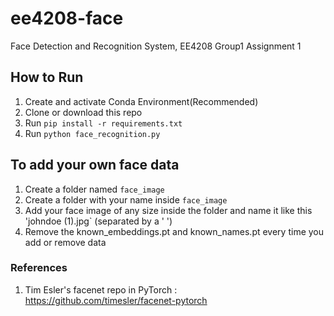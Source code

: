 # ee4208-face
Face Detection and Recognition System, EE4208 Group1 Assignment 1

## How to Run
1. Create and activate Conda Environment(Recommended)
2. Clone or download this repo
3. Run `pip install -r requirements.txt`
4. Run `python face_recognition.py`

## To add your own face data
1. Create a folder named `face_image`
2. Create a folder with your name inside `face_image`
3. Add your face image of any size inside the folder and name it like this 'johndoe (1).jpg` (separated by a ' ')
4. Remove the known_embeddings.pt and known_names.pt every time you add or remove data

### References
1. Tim Esler's facenet repo in PyTorch : https://github.com/timesler/facenet-pytorch
